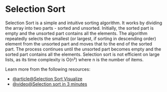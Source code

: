 # Selection Sort

Selection Sort is a simple and intuitive sorting algorithm. It works by dividing the array into two parts - sorted and unsorted. Initially, the sorted part is empty and the unsorted part contains all the elements. The algorithm repeatedly selects the smallest (or largest, if sorting in descending order) element from the unsorted part and moves that to the end of the sorted part. The process continues until the unsorted part becomes empty and the sorted part contains all the elements. Selection sort is not efficient on large lists, as its time complexity is O(n²) where n is the number of items.

Learn more from the following resources:

- [@article@Selection Sort Visualize](https://www.hackerearth.com/practice/algorithms/sorting/selection-sort/practice-problems/)
- [@video@Selection sort in 3 minutes](https://www.youtube.com/watch?v=g-PGLbMth_g&t=5s)
